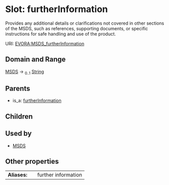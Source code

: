 
# Slot: furtherInformation

Provides any additional details or clarifications not covered in other sections of the MSDS, such as references, supporting documents, or specific instructions for safe handling and use of the product.

URI: [EVORA:MSDS_furtherInformation](https://evora-project.eu/MSDS_furtherInformation)


## Domain and Range

[MSDS](MSDS.md) &#8594;  <sub>0..1</sub> [String](types/String.md)

## Parents

 *  is_a: [furtherInformation](furtherInformation.md)

## Children


## Used by

 * [MSDS](MSDS.md)

## Other properties

|  |  |  |
| --- | --- | --- |
| **Aliases:** | | further information |